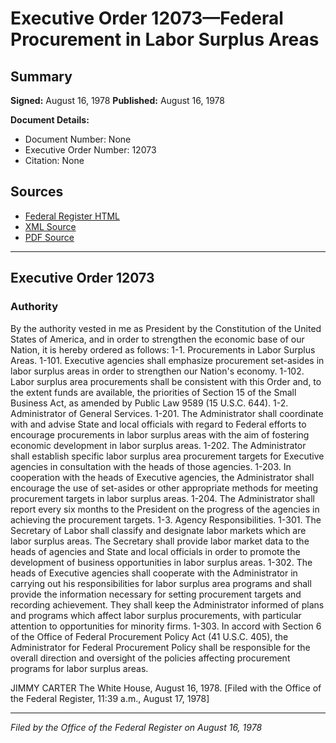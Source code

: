 # Executive Order 12073—Federal Procurement in Labor Surplus Areas

## Summary

**Signed:** August 16, 1978
**Published:** August 16, 1978

**Document Details:**
- Document Number: None
- Executive Order Number: 12073
- Citation: None

## Sources
- [Federal Register HTML](https://www.presidency.ucsb.edu/documents/executive-order-12073-federal-procurement-labor-surplus-areas)
- [XML Source](None)
- [PDF Source](None)

---

## Executive Order 12073

### Authority

By the authority vested in me as President by the Constitution of the United States of America, and in order to strengthen the economic base of our Nation, it is hereby ordered as follows:
1-1. Procurements in Labor Surplus Areas.
1-101. Executive agencies shall emphasize procurement set-asides in labor surplus areas in order to strengthen our Nation's economy.
1-102. Labor surplus area procurements shall be consistent with this Order and, to the extent funds are available, the priorities of Section 15 of the Small Business Act, as amended by Public Law 9589 (15 U.S.C. 644).
1-2. Administrator of General Services.
1-201. The Administrator shall coordinate with and advise State and local officials with regard to Federal efforts to encourage procurements in labor surplus areas with the aim of fostering economic development in labor surplus areas.
1-202. The Administrator shall establish specific labor surplus area procurement targets for Executive agencies in consultation with the heads of those agencies.
1-203. In cooperation with the heads of Executive agencies, the Administrator shall encourage the use of set-asides or other appropriate methods for meeting procurement targets in labor surplus areas.
1-204. The Administrator shall report every six months to the President on the progress of the agencies in achieving the procurement targets.
1-3. Agency Responsibilities.
1-301. The Secretary of Labor shall classify and designate labor markets which are labor surplus areas. The Secretary shall provide labor market data to the heads of agencies and State and local officials in order to promote the development of business opportunities in labor surplus areas.
1-302. The heads of Executive agencies shall cooperate with the Administrator in carrying out his responsibilities for labor surplus area programs and shall provide the information necessary for setting procurement targets and recording achievement. They shall keep the Administrator informed of plans and programs which affect labor surplus procurements, with particular attention to opportunities for minority firms.
1-303. In accord with Section 6 of the Office of Federal Procurement Policy Act (41 U.S.C. 405), the Administrator for Federal Procurement Policy shall be responsible for the overall direction and oversight of the policies affecting procurement programs for labor surplus areas.

JIMMY CARTER
The White House,
August 16, 1978.
[Filed with the Office of the Federal Register, 11:39 a.m., August 17, 1978]

---

*Filed by the Office of the Federal Register on August 16, 1978*
